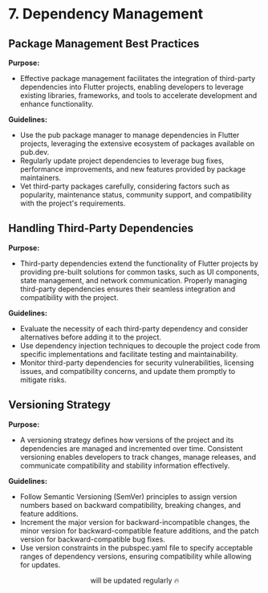 # 7. Dependency Management

## Package Management Best Practices

**Purpose:**

- Effective package management facilitates the integration of third-party dependencies into Flutter projects, enabling developers to leverage existing libraries, frameworks, and tools to accelerate development and enhance functionality.

**Guidelines:**

- Use the pub package manager to manage dependencies in Flutter projects, leveraging the extensive ecosystem of packages available on pub.dev.
- Regularly update project dependencies to leverage bug fixes, performance improvements, and new features provided by package maintainers.
- Vet third-party packages carefully, considering factors such as popularity, maintenance status, community support, and compatibility with the project's requirements.

## Handling Third-Party Dependencies

**Purpose:**

- Third-party dependencies extend the functionality of Flutter projects by providing pre-built solutions for common tasks, such as UI components, state management, and network communication. Properly managing third-party dependencies ensures their seamless integration and compatibility with the project.

**Guidelines:**

- Evaluate the necessity of each third-party dependency and consider alternatives before adding it to the project.
- Use dependency injection techniques to decouple the project code from specific implementations and facilitate testing and maintainability.
- Monitor third-party dependencies for security vulnerabilities, licensing issues, and compatibility concerns, and update them promptly to mitigate risks.

## Versioning Strategy

**Purpose:**

- A versioning strategy defines how versions of the project and its dependencies are managed and incremented over time. Consistent versioning enables developers to track changes, manage releases, and communicate compatibility and stability information effectively.

**Guidelines:**

- Follow Semantic Versioning (SemVer) principles to assign version numbers based on backward compatibility, breaking changes, and feature additions.
- Increment the major version for backward-incompatible changes, the minor version for backward-compatible feature additions, and the patch version for backward-compatible bug fixes.
- Use version constraints in the pubspec.yaml file to specify acceptable ranges of dependency versions, ensuring compatibility while allowing for updates.

<p align="center">will be updated regularly 🔥</p>
